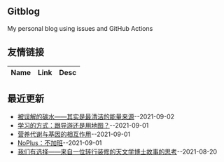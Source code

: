 ## Gitblog
My personal blog using issues and GitHub Actions
## 友情链接
| Name | Link | Desc | 
 | ---- | ---- | ---- |
## 最近更新
- [被误解的碳水——其实是最清洁的能量来源](https://github.com/nuanhuo17/HangDa-blog/issues/8)--2021-09-02
- [学习的方式：跟导游还是用地图？](https://github.com/nuanhuo17/HangDa-blog/issues/7)--2021-09-01
- [营养代谢与基因的相互作用](https://github.com/nuanhuo17/HangDa-blog/issues/6)--2021-09-01
- [NoPlus：不加班](https://github.com/nuanhuo17/HangDa-blog/issues/5)--2021-09-01
- [我们有选择——来自一位转行装修的天文学博士故事的思考](https://github.com/nuanhuo17/HangDa-blog/issues/4)--2021-08-20

